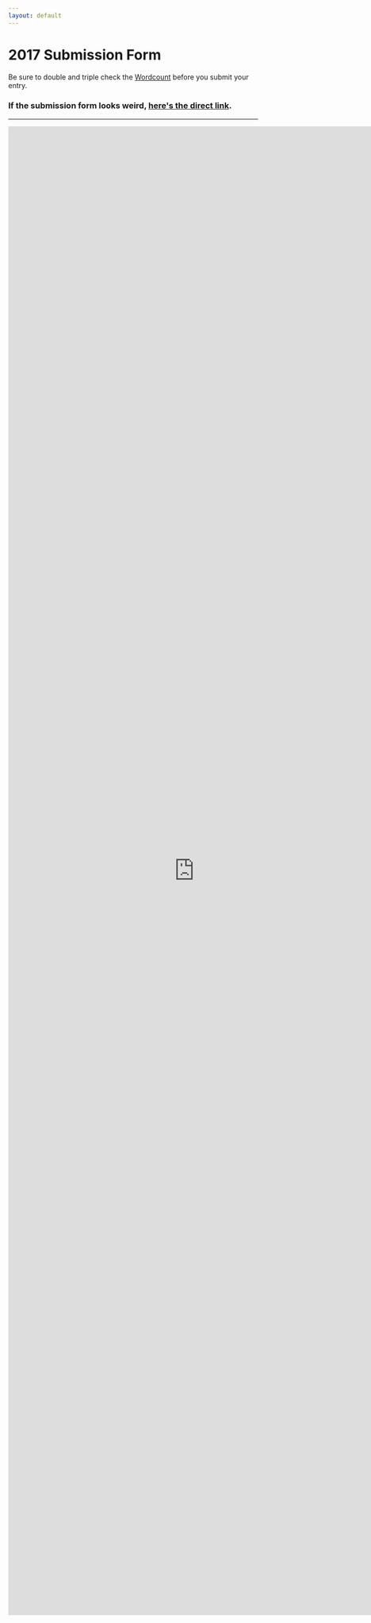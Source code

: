 ```yaml
---
layout: default
---
```


# 2017 Submission Form

Be sure to double and triple check the [Wordcount]({{site.baseurl}}/wordcount) before you submit your entry.

### If the submission form looks weird, [here's the direct link](https://docs.google.com/forms/d/e/1FAIpQLSfmt-Ivu6xfqgwlqvi_ooL28mRvMfOmj-52vbpknEjTHcgozg/viewform?usp=sf_link).

<hr>

<iframe src="https://docs.google.com/forms/d/e/1FAIpQLSfDsClM3xWEYIDPsQ3h8dEFprAHo-hU7jQLFXc-P8JbUXQ3oQ/viewform?embedded=true" width="750" height="3000" frameborder="0" marginheight="0" marginwidth="0">Loading...</iframe>
